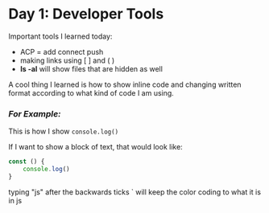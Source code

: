 # Day 1: Developer Tools

Important tools I learned today:

* ACP = add connect push
* making links using [ ] and ( )
* **ls -al** will show files that are hidden as well

A cool thing I learned is how to show inline code and changing written format according to what kind of code I am using.

### _For Example:_

This is how I show `console.log()`

If I want to show a block of text, that would look like:

```js
const () {
    console.log()
}
```

typing "js" after the backwards ticks ` will keep the color coding to what it is in js


